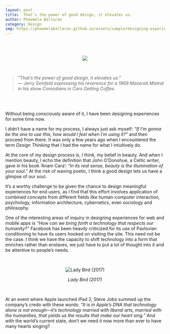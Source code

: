 ```yaml
---
layout: post
title:  That’s the power of good design, it elevates us.
author: Phoemela Ballaran
category: Design
img: https://phoemelaballaran.github.io/assets/sample/designing-experiences.jpeg
---
```

<br/><br/>
<p align="center"><img src="https://phoemelaballaran.github.io/assets/sample/designing-experiences.jpeg"/></p>
<br/>
<blockquote><i>
  "That’s the power of good design, it elevates us."<br>
  — Jerry Seinfeld expressing his reverence for a 1969 Maserati Mistral in his show Comedians in Cars Getting Coffee.
  </i></blockquote>
<br/><br/>
<p>Without being consciously aware of it, I have been designing experiences for some time now.</p>
<p>I didn’t have a name for my process, I always just ask myself: <i>“If I’m gonna be the one to use this, how would I feel when I’m using it?”</i> and then proceed from there. It was only a few years ago when I encountered the term <i>Design Thinking</i> that I had the name for what I intuitively do.</p>
<p>At the core of my design process is, I think, my belief in beauty. And when I mention beauty, I echo the definition that John O’Donohue, a Celtic writer, gave in his book ‘Anam Cara’: <i>“In its real sense, beauty is the illumination of your soul.”</i> At the risk of waxing poetic, I think a good design lets us have a glimpse of our soul.</p>
<p>It’s a worthy challenge to be given the chance to design meaningful experiences for end users, as I find that this effort involves application of combined concepts from different fields like human-computer interaction, psychology, information architecture, cybernetics, even sociology and philosophy.</p>
<p>One of the interesting areas of inquiry in designing experiences for web and mobile apps is <i>“How can we bring forth a technology that respects our humanity?”</i> Facebook has been heavily criticized for its use of Pavlovian conditioning to have its users hooked on visiting the site. This need not be the case. I think we have the capacity to shift technology into a form that enriches rather than enslaves, we just have to put a lot of thought into it and be attentive to people’s needs.</p>
<br/>
<p align="center"><img title="Lady Bird (2017)" src="https://phoemelaballaran.github.io/assets/sample/lady-bird.png"/></p>
<p align="center"><i>Lady Bird (2017)</i></p>
<br/>
<p>At an event where Apple launched iPad 2, Steve Jobs summed up the company’s credo with these words: <i>“It is in Apple’s DNA that technology alone is not enough—it’s technology married with liberal arts, married with the humanities, that yields us the results that make our heart sing.”</i> And with the world’s current state, don’t we need it now more than ever to have many hearts singing?</p>
